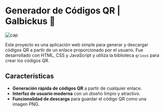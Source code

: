 # Generador de Códigos QR | Galbickus 💜


![cap](https://github.com/user-attachments/assets/7f30e8b2-af4f-4561-95dc-ec2e8697f174)


Este proyecto es una aplicación web simple para generar y descargar códigos QR a partir de un enlace proporcionado por el usuario. Fue desarrollado con HTML, CSS y JavaScript y utiliza la biblioteca `qrious` para crear los códigos QR.

## Características
- **Generación rápida de códigos QR** a partir de cualquier enlace.
- **Interfaz de usuario moderna** con un diseño limpio y atractivo.
- **Funcionalidad de descarga** para guardar el código QR como una imagen PNG.
  
